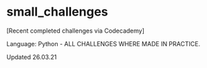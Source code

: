 # small_challenges
[Recent completed challenges via Codecademy]

Language: Python -
ALL CHALLENGES WHERE MADE IN PRACTICE.

Updated 26.03.21
